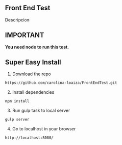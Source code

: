 ## Front End Test

Descripcion

## IMPORTANT

**You need node to run this test.**

## Super Easy Install

1. Download the repo

```sh
https://github.com/carolina-loaiza/FrontEndTest.git
```

2. Install dependencies

```sh
npm install
```

3. Run gulp task to local server

```sh
gulp server
```

4. Go to localhost in your browser

```sh
http://localhost:8080/
```
